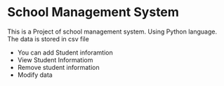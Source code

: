 # School Management System

This is a Project of school management system. Using Python language.
The data is stored in csv file

* You can add Student inforamtion
* View Student Informatiom 
* Remove student information
* Modify data


